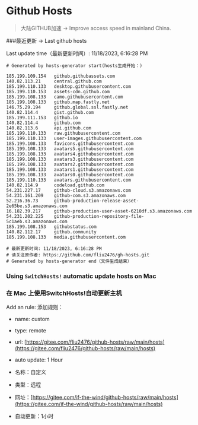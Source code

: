 # Github Hosts

>大陆GITHUB加速 -> Improve access speed in mainland China. 

###最近更新  -> Last github hosts

Last update time（最新更新时间）: 11/18/2023, 6:16:28 PM

```base
# Generated by hosts-generator start(hosts生成开始：) 

185.199.109.154   github.githubassets.com
140.82.113.21     central.github.com
185.199.110.133   desktop.githubusercontent.com
185.199.110.153   assets-cdn.github.com
185.199.108.133   camo.githubusercontent.com
185.199.108.133   github.map.fastly.net
146.75.29.194     github.global.ssl.fastly.net
140.82.114.4      gist.github.com
185.199.111.153   github.io
140.82.114.4      github.com
140.82.113.6      api.github.com
185.199.110.133   raw.githubusercontent.com
185.199.110.133   user-images.githubusercontent.com
185.199.108.133   favicons.githubusercontent.com
185.199.108.133   avatars5.githubusercontent.com
185.199.108.133   avatars4.githubusercontent.com
185.199.108.133   avatars3.githubusercontent.com
185.199.108.133   avatars2.githubusercontent.com
185.199.108.133   avatars1.githubusercontent.com
185.199.108.133   avatars0.githubusercontent.com
185.199.110.133   avatars.githubusercontent.com
140.82.114.9      codeload.github.com
54.231.227.17     github-cloud.s3.amazonaws.com
54.231.161.209    github-com.s3.amazonaws.com
52.216.36.73      github-production-release-asset-2e65be.s3.amazonaws.com
16.182.39.217     github-production-user-asset-6210df.s3.amazonaws.com
54.231.202.225    github-production-repository-file-5c1aeb.s3.amazonaws.com
185.199.108.153   githubstatus.com
140.82.112.17     github.community
185.199.108.133   media.githubusercontent.com

# 最新更新时间: 11/18/2023, 6:16:28 PM
# 请关注原作者: https://github.com/fliu2476/gh-hosts.git
# Generated by hosts-generator end（文件生成结束）
```

### Using `SwitchHosts!` automatic update hosts on Mac
### **在 Mac 上使用SwitchHosts!自动更新主机**
Add an rule:
添加规则：
- name: custom
- type: remote
- url: [https://gitee.com/fliu2476/github-hosts/raw/main/hosts](https://gitee.com/fliu2476/github-hosts/raw/main/hosts)
- auto update: 1 Hour

- 名称：自定义
- 类型：远程
- 网址：[https://gitee.com/if-the-wind/github-hosts/raw/main/hosts](https://gitee.com/if-the-wind/github-hosts/raw/main/hosts)
- 自动更新：1小时

